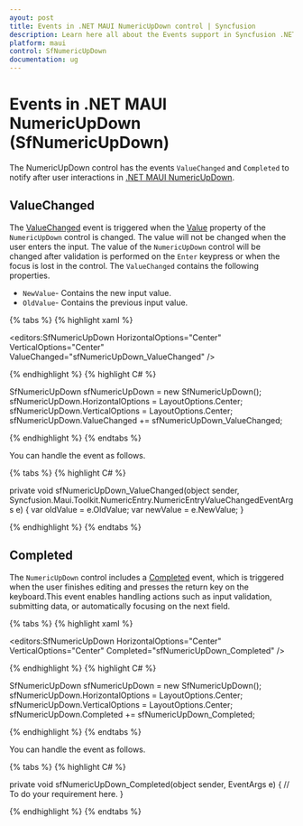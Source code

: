 ```yaml
---
ayout: post
title: Events in .NET MAUI NumericUpDown control | Syncfusion
description: Learn here all about the Events support in Syncfusion .NET MAUI NumericUpDown (SfNumericUpDown) control and more details.
platform: maui
control: SfNumericUpDown
documentation: ug
---
```


# Events in .NET MAUI NumericUpDown (SfNumericUpDown)

The NumericUpDown control has the events `ValueChanged` and `Completed` to notify after user interactions in [.NET MAUI NumericUpDown](https://help.syncfusion.com/cr/maui-toolkit/Syncfusion.Maui.Toolkit.NumericUpDown.SfNumericUpDown.html).

## ValueChanged

The [ValueChanged](https://help.syncfusion.com/cr/maui-toolkit/Syncfusion.Maui.Toolkit.NumericEntry.SfNumericEntry.html#Syncfusion_Maui_Toolkit_NumericEntry_SfNumericEntry_ValuChanged) event is triggered when the [Value](https://help.syncfusion.com/cr/maui-toolkit/Syncfusion.Maui.Toolkit.NumericEntry.SfNumericEntry.html#Syncfusion_Maui_Toolkit_NumericEntry_SfNumericEntry_Value) property of the `NumericUpDown` control is changed. The value will not be changed when the user enters the input. The value of the `NumericUpDown` control will be changed after validation is performed on the `Enter` keypress or when the focus is lost in the control. The `ValueChanged` contains the following properties.

 * `NewValue`- Contains the new input value.
 * `OldValue`- Contains the previous input value.

{% tabs %}
{% highlight xaml %}

<editors:SfNumericUpDown HorizontalOptions="Center"
                        VerticalOptions="Center"
                        ValueChanged="sfNumericUpDown_ValueChanged" />

{% endhighlight %}
{% highlight C# %}

SfNumericUpDown sfNumericUpDown = new SfNumericUpDown();
sfNumericUpDown.HorizontalOptions = LayoutOptions.Center;
sfNumericUpDown.VerticalOptions = LayoutOptions.Center;
sfNumericUpDown.ValueChanged += sfNumericUpDown_ValueChanged;

{% endhighlight %}
{% endtabs %}

You can handle the event as follows.

{% tabs %}
{% highlight C# %}

private void sfNumericUpDown_ValueChanged(object sender, Syncfusion.Maui.Toolkit.NumericEntry.NumericEntryValueChangedEventArgs e)
{
    var oldValue = e.OldValue;
    var newValue = e.NewValue;
}

{% endhighlight %}
{% endtabs %}

## Completed

The `NumericUpDown` control includes a [Completed](https://help.syncfusion.com/cr/maui-toolkit/Syncfusion.Maui.Toolkit.NumericEntry.SfNumericEntry.html#Syncfusion_Maui_Toolkit_NumericEntry_SfNumericEntry_Completed) event, which is triggered when the user finishes editing and presses the return key on the keyboard.This event enables handling actions such as input validation, submitting data, or automatically focusing on the next field.

{% tabs %}
{% highlight xaml %}

<editors:SfNumericUpDown HorizontalOptions="Center"
                         VerticalOptions="Center"
                         Completed="sfNumericUpDown_Completed" />

{% endhighlight %}
{% highlight C# %}

SfNumericUpDown sfNumericUpDown = new SfNumericUpDown();
sfNumericUpDown.HorizontalOptions = LayoutOptions.Center;
sfNumericUpDown.VerticalOptions = LayoutOptions.Center;
sfNumericUpDown.Completed += sfNumericUpDown_Completed;

{% endhighlight %}
{% endtabs %}

You can handle the event as follows.

{% tabs %}
{% highlight C# %}

private void sfNumericUpDown_Completed(object sender, EventArgs e)
{
    // To do your requirement here.
}

{% endhighlight %}
{% endtabs %}
